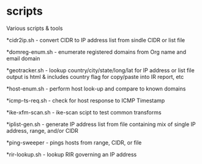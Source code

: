 # scripts
Various scripts &amp; tools


*cidr2ip.sh - convert CIDR to IP address list from sindle CIDR or list file

*domreg-enum.sh - enumerate registered domains from Org name and email domain

*geotracker.sh - lookup country/city/state/long/lat for IP address or list file
                 output is html & includes country flag for copy/paste into IR report, etc

*host-enum.sh - perform host look-up and compare to known domains

*icmp-ts-req.sh - check for host response to ICMP Timestamp

*ike-xfm-scan.sh - ike-scan scipt to test common transforms

*iplist-gen.sh - generate IP address list from file containing mix of
                single IP address, range, and/or CIDR

*ping-sweeper - pings hosts from range, CIDR, or file

*rir-lookup.sh - lookup RIR governing an IP address
